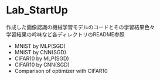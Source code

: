 # Lab_StartUp
作成した画像認識の機械学習モデルのコードとその学習結果色々<br>
学習結果の吟味など各ディレクトリのREADME参照
- MNIST by MLP(SGD)
- MNIST by CNN(SGD)
- CIFAR10 by MLP(SGD)
- CIFAR10 by CNN(SGD)
- Comparison of optimizer with CIFAR10
